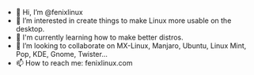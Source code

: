 - 👋 Hi, I’m @fenixlinux
- 👀 I’m interested in create things to make Linux more usable on the desktop.
- 🌱 I'm currently learning how to make better distros.
- 💞️ I’m looking to collaborate on MX-Linux, Manjaro, Ubuntu, Linux Mint, Pop, KDE, Gnome, Twister...
- 📫 How to reach me: fenixlinux.com

<!---
fenixlinuxos/fenixlinuxos is a ✨ special ✨ repository because its `README.md` (this file) appears on your GitHub profile.
You can click the Preview link to take a look at your changes.
--->
